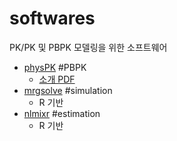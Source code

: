 # softwares

PK/PK 및 PBPK 모델링을 위한 소프트웨어

* [physPK](https://www.physpk.com/) #PBPK
    * [소개 PDF](https://drive.google.com/file/d/1gScSIMraTZvYEqejLLKB4VGpxMNJ1MAD/view)
* [mrgsolve](https://mrgsolve.github.io/) #simulation
    * R 기반
* [nlmixr](https://nlmixrdevelopment.github.io/nlmixr/) #estimation
    * R 기반 
